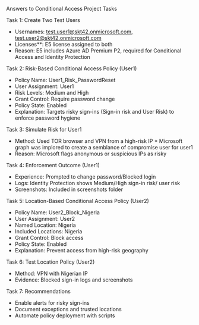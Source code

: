 Answers to Conditional Access Project Tasks

Task 1: Create Two Test Users

* Usernames: test.user1@skt42.onmicrosoft.com, test.user2@skt42.onmicrosoft.com
* Licenses**: E5 license assigned to both
* Reason: E5 includes Azure AD Premium P2, required for Conditional Access and Identity Protection

 Task 2: Risk-Based Conditional Access Policy (User1)

* Policy Name: User1\_Risk\_PasswordReset
* User Assignment: User1
* Risk Levels: Medium and High
* Grant Control: Require password change
* Policy State: Enabled
* Explanation: Targets risky sign-ins (Sign-in risk and User Risk) to enforce password hygiene

Task 3: Simulate Risk for User1

* Method: Used TOR browser and VPN from a high-risk IP
        * Microsoft graph was implored to create a semblance of compromise user for user1 
* Reason: Microsoft flags anonymous or suspicious IPs as risky

Task 4: Enforcement Outcome (User1)

* Experience: Prompted to change password/Blocked login 
* Logs: Identity Protection shows Medium/High sign-in risk/ user risk
* Screenshots: Included in screenshots folder

 Task 5: Location-Based Conditional Access Policy (User2)

* Policy Name: User2\_Block\_Nigeria
* User Assignment: User2
* Named Location: Nigeria
* Included Locations: Nigeria
* Grant Control: Block access
* Policy State: Enabled
* Explanation: Prevent access from high-risk geography

 Task 6: Test Location Policy (User2)

* Method: VPN with Nigerian IP
* Evidence: Blocked sign-in logs and screenshots

 Task 7: Recommendations

* Enable alerts for risky sign-ins
* Document exceptions and trusted locations
* Automate policy deployment with scripts
